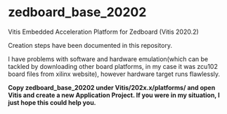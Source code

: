 # zedboard_base_20202
Vitis Embedded Acceleration Platform for Zedboard (Vitis 2020.2)

Creation steps have been documented in this repository.

I have problems with software and hardware emulation(which can be tackled by downloading other board platforms, in my case it was zcu102 board files from xilinx website), however hardware target runs flawlessly.

**Copy zedboard_base_20202 under Vitis/202x.x/platforms/ and open Vitis and create a new Application Project. If you were in my situation, I just hope this could help you.**
